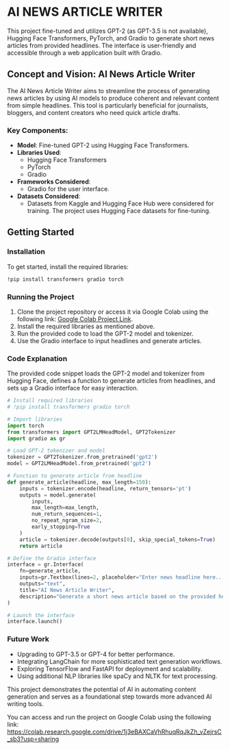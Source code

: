 # AI NEWS ARTICLE WRITER

This project fine-tuned and utilizes GPT-2 (as GPT-3.5 is not available), Hugging Face Transformers, PyTorch, and Gradio to generate short news articles from provided headlines. The interface is user-friendly and accessible through a web application built with Gradio.

## Concept and Vision: AI News Article Writer
The AI News Article Writer aims to streamline the process of generating news articles by using AI models to produce coherent and relevant content from simple headlines. This tool is particularly beneficial for journalists, bloggers, and content creators who need quick article drafts.

### Key Components:
- **Model**: Fine-tuned GPT-2 using Hugging Face Transformers.
- **Libraries Used**:
  - Hugging Face Transformers
  - PyTorch
  - Gradio
- **Frameworks Considered**:
  - Gradio for the user interface.
- **Datasets Considered**:
  - Datasets from Kaggle and Hugging Face Hub were considered for training. The project uses Hugging Face datasets for fine-tuning.

## Getting Started

### Installation
To get started, install the required libraries:
```bash
!pip install transformers gradio torch
```

### Running the Project
1. Clone the project repository or access it via Google Colab using the following link: [Google Colab Project Link](https://colab.research.google.com/drive/1j3eBAXCaVhRhuqRqJkZh_vZejrsC_sb3?usp=sharing).
2. Install the required libraries as mentioned above.
3. Run the provided code to load the GPT-2 model and tokenizer.
4. Use the Gradio interface to input headlines and generate articles.

### Code Explanation
The provided code snippet loads the GPT-2 model and tokenizer from Hugging Face, defines a function to generate articles from headlines, and sets up a Gradio interface for easy interaction.

```python
# Install required libraries
# !pip install transformers gradio torch

# Import libraries
import torch
from transformers import GPT2LMHeadModel, GPT2Tokenizer
import gradio as gr

# Load GPT-2 tokenizer and model
tokenizer = GPT2Tokenizer.from_pretrained('gpt2')
model = GPT2LMHeadModel.from_pretrained('gpt2')

# Function to generate article from headline
def generate_article(headline, max_length=150):
    inputs = tokenizer.encode(headline, return_tensors='pt')
    outputs = model.generate(
        inputs,
        max_length=max_length,
        num_return_sequences=1,
        no_repeat_ngram_size=2,
        early_stopping=True
    )
    article = tokenizer.decode(outputs[0], skip_special_tokens=True)
    return article

# Define the Gradio interface
interface = gr.Interface(
    fn=generate_article,
    inputs=gr.Textbox(lines=2, placeholder="Enter news headline here..."),
    outputs="text",
    title="AI News Article Writer",
    description="Generate a short news article based on the provided headline using GPT-2."
)

# Launch the interface
interface.launch()
```

### Future Work
- Upgrading to GPT-3.5 or GPT-4 for better performance.
- Integrating LangChain for more sophisticated text generation workflows.
- Exploring TensorFlow and FastAPI for deployment and scalability.
- Using additional NLP libraries like spaCy and NLTK for text processing.

This project demonstrates the potential of AI in automating content generation and serves as a foundational step towards more advanced AI writing tools.



You can access and run the project on Google Colab using the following link:
https://colab.research.google.com/drive/1j3eBAXCaVhRhuqRqJkZh_vZejrsC_sb3?usp=sharing
